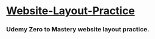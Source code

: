 <h1> <ins> Website-Layout-Practice </ins> </h1>

<h3> Udemy Zero to Mastery website layout practice.</h3>
